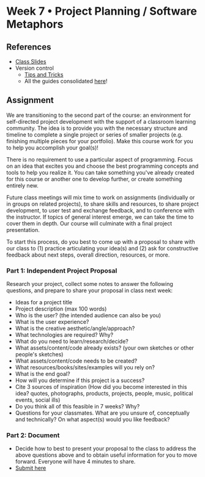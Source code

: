 # Week 7 • Project Planning / Software Metaphors

## References

- [Class
  Slides](https://drive.google.com/drive/folders/1CJBvOWjvRA19uFPxTAXgoDglkHBmJadJ?usp=sharing)
- Version control
  - [Tips and Tricks](https://github.com/ellennickles/code-your-way-s23/blob/main/version-control-guides/tips-and-tricks.md)
  - All the guides consolidated [here](https://github.com/ellennickles/code-your-way-s23/tree/main/version-control-guides)!

## Assignment

We are transitioning to the second part of the course: an environment for
self-directed project development with the support of a classroom learning
community. The idea is to provide you with the necessary structure and timeline
to complete a single project or series of smaller projects (e.g. finishing
multiple pieces for your portfolio). Make this course work for you to help you
accomplish your goal(s)!

There is no requirement to use a particular aspect of programming. Focus on an
idea that excites you and choose the best programming concepts and tools to help
you realize it. You can take something you've already created for this course or
another one to develop further, or create something entirely new.

Future class meetings will mix time to work on assignments (individually or in
groups on related projects), to share skills and resources, to share project
development, to user test and exchange feedback, and to conference with the
instructor. If topics of general interest emerge, we can take the time to cover
them in depth. Our course will culminate with a final project presentation.

To start this process, do you best to come up with a proposal to
share with our class to (1) practice articulating your idea(s) and (2) ask for
constructive feedback about next steps, overall direction, resources, or more.

### Part 1: Independent Project Proposal

Research your project, collect some notes to answer the following questions, and
prepare to share your proposal in class next week:

- Ideas for a project title
- Project description (max 100 words)
- Who is the user? (the intended audience can also be you)
- What is the user experience?
- What is the creative aesthetic/angle/approach?
- What technologies are required? Why?
- What do you need to learn/research/decide?
- What assets/content/code already exists? (your own sketches or other people's sketches)
- What assets/content/code needs to be created?
- What resources/books/sites/examples will you rely on?
- What is the end goal?
- How will you determine if this project is a success?
- Cite 3 sources of inspiration (How did you become interested in this idea? quotes, photographs, products, projects, people, music, political events, social ills)
- Do you think all of this feasible in 7 weeks? Why?
- Questions for your classmates. What are you unsure of, conceptually and technically? On what aspect(s) would you like feedback?

### Part 2: Document

- Decide how to best to present your proposal to the class to address the above
  questions above and to obtain useful information for you to move forward.
  Everyone will have 4 minutes to share.
- [Submit here](https://forms.gle/5AgRQUsAeUj8mVNTA)
